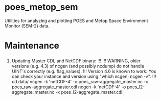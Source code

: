 # poes_metop_sem
Utilities for analyzing and plotting POES and Metop Space Environment Monitor (SEM-2) data.



#####
# Maintenance
#####

1) Updating Master CDL and NetCDF binary:
!!!
!!! WARNING, older versions (e.g. 4.3) of ncgen (and possibly ncdump) do not handle UINT's correctly (e.g. flag_values).
!!! Version 4.6 is known to work. You can check your instance and version using "which ncgen; ncgen -v".
!!!
cd data/
ncgen -k 'netCDF-4' -o poes_raw-aggregate_master.nc  -x poes_raw-aggregate_master.cdl
ncgen -k 'netCDF-4' -o poes_l2-aggregate_master.nc   -x poes_l2-aggregate_master.cdl
